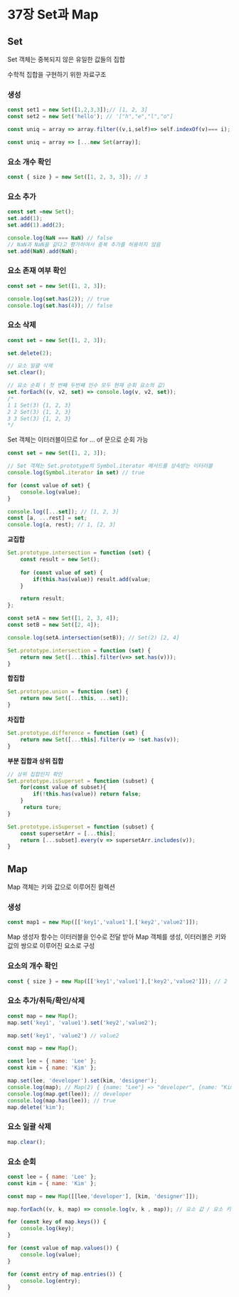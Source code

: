# 37장 Set과 Map

## Set

Set 객체는 중복되지 않은 유일한 값들의 집합

수학적 집합을 구현하기 위한 자료구조

### 생성

```jsx
const set1 = new Set([1,2,3,3]);// [1, 2, 3]
const set2 = new Set('hello'); // '["h","e","l","o"]
```

```jsx
const uniq = array => array.filter((v,i,self)=> self.indexOf(v)=== i);

const uniq = array => [...new Set(array)];
```

### 요소 개수 확인

```jsx
const { size } = new Set([1, 2, 3, 3]); // 3
```

### 요소 추가

```jsx
const set =new Set();
set.add(1);
set.add(1).add(2);

console.log(NaN === NaN) // false
// NaN과 NaN을 같다고 평가하여서 중복 추가를 허용하지 않음
set.add(NaN).add(NaN);
```

### 요소 존재 여부 확인

```jsx
const set = new Set([1, 2, 3]);

console.log(set.has(2)); // true
console.log(set.has(4)); // false
```

### 요소 삭제

```jsx
const set = new Set([1, 2, 3]);

set.delete(2);

// 요소 일괄 삭제
set.clear();

// 요소 순회 ( 첫 번째 두번째 인수 모두 현재 순회 요소의 값)
set.forEach((v, v2, set) => console.log(v, v2, set));
/*
1 1 Set(3) {1, 2, 3}
2 2 Set(3) {1, 2, 3}
3 3 Set(3) {1, 2, 3}
*/
```

Set 객체는 이터러블이므로 for … of 문으로 순회 가능

```jsx
const set = new Set([1, 2, 3]);

// Set 객체는 Set.prototype의 Symbol.iterator 메서드를 상속받는 이터러블
console.log(Symbol.iterator in set) // true

for (const value of set) {
	console.log(value);
}

console.log([...set]); // [1, 2, 3]
const [a, ...rest] = set;
console.log(a, rest); // 1, [2, 3]
```

**교집합**

```jsx
Set.prototype.intersection = function (set) {
	const result = new Set();
	
	for (const value of set) {
		if(this.has(value)) result.add(value;
	}

	return result;
};

const setA = new Set([1, 2, 3, 4]);
const setB = new Set([2, 4]);

console.log(setA.intersection(setB)); // Set(2) [2, 4]

Set.prototype.intersection = function (set) {
	return new Set([...this].filter(v=> set.has(v)));
}
```

**합집합**

```jsx
Set.prototype.union = function (set) {
	return new Set([...this, ...set]);
}
```

**차집합**

```jsx
Set.prototype.difference = function (set) {
	return new Set([...this].filter(v => !set.has(v));
}
```

**부분 집합과 상위 집합**

```jsx
// 상위 집합인지 확인
Set.prototype.isSuperset = function (subset) {
	for(const value of subset){
		if(!this.has(value)) return false;
	}
	 return ture;
}

Set.prototype.isSuperset = function (subset) {
	const supersetArr = [...this];
	return [...subset].every(v => supersetArr.includes(v));
}
```

## Map

Map 객체는 키와 값으로 이루어진 컬렉션

### 생성

```jsx
const map1 = new Map([['key1','value1'],['key2','value2']]);

```

Map 생성자 함수는 이터러블을 인수로 전달 받아 Map 객체를 생성, 이터러블은 키와 값의 쌍으로 이루어진 요소로 구성

### 요소의 개수 확인

```jsx
const { size } = new Map([['key1','value1'],['key2','value2']]); // 2
```

### 요소 추가/취득/확인/삭제

```jsx
const map = new Map();
map.set('key1', 'value1').set('key2','value2');

map.set('key1', 'value2') // value2
```

```jsx
const map = new Map();

const lee = { name: 'Lee' };
const kim = { name: 'Kim' };

map.set(lee, 'developer').set(kim, 'designer');
console.log(map); // Map(2) { {name: "Lee"} => "developer", {name: "Kim"} => "designer" }
console.log(map.get(lee)); // developer
console.log(map.has(lee)); // true
map.delete('kim');
```

### 요소 일괄 삭제

```jsx
map.clear();
```

### 요소 순회

```jsx
const lee = { name: 'Lee' };
const kim = { name: 'Kim' };

const map = new Map([[lee,'developer'], [kim, 'designer']]);

map.forEach((v, k, map) => console.log(v, k , map)); // 요소 값 / 요소 키 / Map 객체

for (const key of map.keys()) {
	console.log(key);
}

for (const value of map.values()) {
	console.log(value);
}

for (const entry of map.entries()) {
	console.log(entry);
}
```